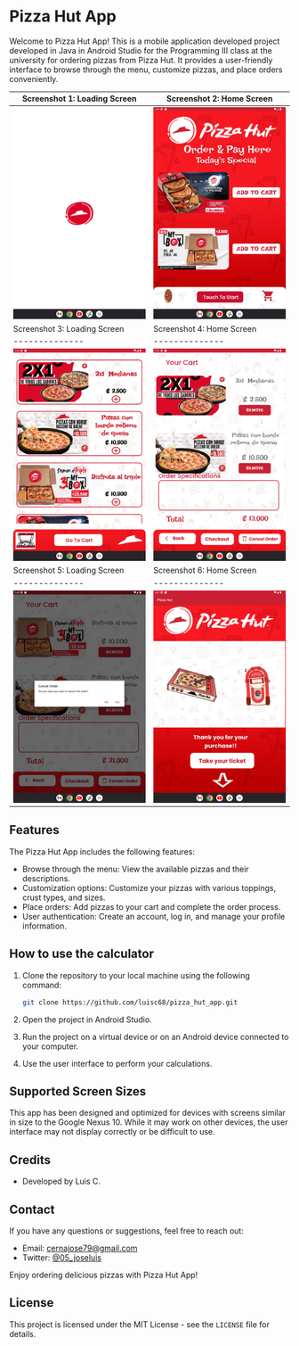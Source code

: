 # Pizza Hut App

Welcome to Pizza Hut App! This is a mobile application developed project developed in Java in Android Studio for the Programming III class at the university for ordering pizzas from Pizza Hut. It provides a user-friendly interface to browse through the menu, customize pizzas, and place orders conveniently.


| Screenshot 1: Loading Screen | Screenshot 2: Home Screen |
|--------------|--------------|
| ![Pizza Hut App Screenshot](screenshots/Screenshot_0.png)      | ![Pizza Hut App Screenshot](screenshots/Screenshot_1.png)      |
| Screenshot 3: Loading Screen | Screenshot 4: Home Screen |
|--------------|--------------|
| ![Pizza Hut App Screenshot](screenshots/Screenshot_2.png)      | ![Pizza Hut App Screenshot](screenshots/Screenshot_3.png)      |
| Screenshot 5: Loading Screen | Screenshot 6: Home Screen |
|--------------|--------------|
| ![Pizza Hut App Screenshot](screenshots/Screenshot_3_1.png)      | ![Pizza Hut App Screenshot](screenshots/Screenshot_4.png)      |


## Features

The Pizza Hut App includes the following features:

- Browse through the menu: View the available pizzas and their descriptions.
- Customization options: Customize your pizzas with various toppings, crust types, and sizes.
- Place orders: Add pizzas to your cart and complete the order process.
- User authentication: Create an account, log in, and manage your profile information.


## How to use the calculator

1. Clone the repository to your local machine using the following command:

   ```bash
   git clone https://github.com/luisc68/pizza_hut_app.git


2. Open the project in Android Studio.
3. Run the project on a virtual device or on an Android device connected to your computer.
4. Use the user interface to perform your calculations.

## Supported Screen Sizes

This app has been designed and optimized for devices with screens similar in size to the Google Nexus 10. While it may work on other devices, the user interface may not display correctly or be difficult to use.

## Credits

- Developed by Luis C.

## Contact

If you have any questions or suggestions, feel free to reach out:

- Email: cernajose79@gmail.com
- Twitter: [@05_joseluis](https://twitter.com/05_joseluis)

Enjoy ordering delicious pizzas with Pizza Hut App!

## License

This project is licensed under the MIT License - see the `LICENSE` file for details.
